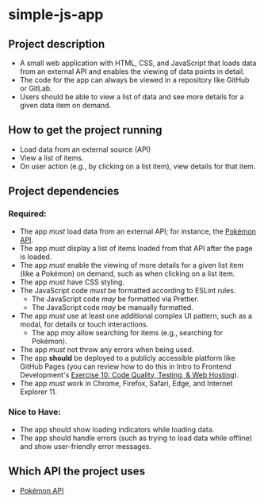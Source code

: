 # simple-js-app

## Project description 

- A small web application with HTML, CSS, and JavaScript that loads
data from an external API and enables the viewing of data points in detail.
- The code for the app can always be viewed in a repository like
GitHub or GitLab.
- Users should be able to view a list of data and see more details for a given data item on demand.


## How to get the project running 

- Load data from an external source (API)
- View a list of items.
- On user action (e.g., by clicking on a list item), view details for that item.


## Project dependencies 

### Required:

- The app *must* load data from an external API; for instance, the [Pokémon API](https://pokeapi.co/).
- The app *must* display a list of items loaded from that API after the page is loaded.
- The app *must* enable the viewing of more details for a given list item (like a Pokémon) on
demand, such as when clicking on a list item.
- The app *must* have CSS styling.
- The JavaScript code *must* be formatted according to ESLint rules.
    - The JavaScript code *may* be formatted via Prettier.
    - The JavaScript code *may* be manually formatted.
- The app *must* use at least one additional complex UI pattern, such as a modal, for details or
touch interactions.
    - The app *may* allow searching for items (e.g., searching for Pokémon).
- The app *must* not throw any errors when being used.
- The app **should** be deployed to a publicly accessible platform like GitHub Pages (you can review how to do this in Intro to Frontend Development's [Exercise 10: Code Quality, Testing, & Web Hosting](https://careerfoundry.com/en/steps/code-quality-testing-web-hosting)).
- The app *must* work in Chrome, Firefox, Safari, Edge, and Internet Explorer 11.

### Nice to Have:

- The app should show loading indicators while loading data.
- The app should handle errors (such as trying to load data while offline) and show user-friendly
error messages.

## Which API the project uses 

- [Pokémon API](https://pokeapi.co/)